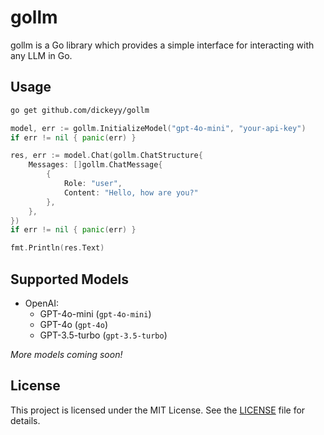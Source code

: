# gollm

gollm is a Go library which provides a simple interface for interacting with any LLM in Go.

## Usage

```bash
go get github.com/dickeyy/gollm
```

```go
model, err := gollm.InitializeModel("gpt-4o-mini", "your-api-key")
if err != nil { panic(err) }

res, err := model.Chat(gollm.ChatStructure{
    Messages: []gollm.ChatMessage{
        {
            Role: "user",
            Content: "Hello, how are you?"
        },
    },
})
if err != nil { panic(err) }

fmt.Println(res.Text)
```

## Supported Models

- OpenAI:
  - GPT-4o-mini (`gpt-4o-mini`)
  - GPT-4o (`gpt-4o`)
  - GPT-3.5-turbo (`gpt-3.5-turbo`)

_More models coming soon!_

## License

This project is licensed under the MIT License. See the [LICENSE](LICENSE) file for details.
